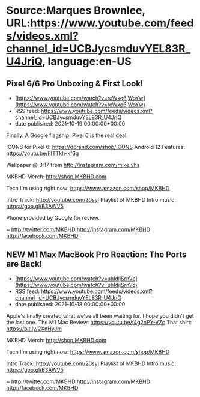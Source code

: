 # Source:Marques Brownlee, URL:https://www.youtube.com/feeds/videos.xml?channel_id=UCBJycsmduvYEL83R_U4JriQ, language:en-US

## Pixel 6/6 Pro Unboxing & First Look!
 - [https://www.youtube.com/watch?v=roWxo6jWoYw](https://www.youtube.com/watch?v=roWxo6jWoYw)
 - RSS feed: https://www.youtube.com/feeds/videos.xml?channel_id=UCBJycsmduvYEL83R_U4JriQ
 - date published: 2021-10-19 00:00:00+00:00

Finally. A Google flagship. Pixel 6 is the real deal!

ICONS for Pixel 6: https://dbrand.com/shop/ICONS
Android 12 Features: https://youtu.be/FITTkh-kf6g

Wallpaper @ 3:17  from http://instagram.com/mike.vhs

MKBHD Merch: http://shop.MKBHD.com

Tech I'm using right now: https://www.amazon.com/shop/MKBHD

Intro Track: http://youtube.com/20syl
Playlist of MKBHD Intro music: https://goo.gl/B3AWV5

Phone provided by Google for review.

~
http://twitter.com/MKBHD
http://instagram.com/MKBHD
http://facebook.com/MKBHD

## NEW M1 Max MacBook Pro Reaction: The Ports are Back!
 - [https://www.youtube.com/watch?v=uhIdijSrnVc](https://www.youtube.com/watch?v=uhIdijSrnVc)
 - RSS feed: https://www.youtube.com/feeds/videos.xml?channel_id=UCBJycsmduvYEL83R_U4JriQ
 - date published: 2021-10-18 00:00:00+00:00

Apple's finally created what we've all been waiting for. I hope you didn't get the last one.
The M1 Mac Review: https://youtu.be/f4g2nPY-VZc
That shirt: https://bit.ly/2XnHyJm

MKBHD Merch: http://shop.MKBHD.com

Tech I'm using right now: https://www.amazon.com/shop/MKBHD

Intro Track: http://youtube.com/20syl
Playlist of MKBHD Intro music: https://goo.gl/B3AWV5

~
http://twitter.com/MKBHD
http://instagram.com/MKBHD
http://facebook.com/MKBHD

